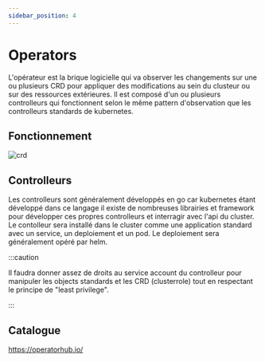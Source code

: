 ```yaml
---
sidebar_position: 4
---
```


# Operators

L'opérateur est la brique logicielle qui va observer les changements sur une ou plusieurs CRD pour appliquer des modifications au sein du clusteur ou sur des ressources extérieures. Il est composé d'un ou plusieurs controlleurs qui fonctionnent selon le même pattern d'observation que les controlleurs standards de kubernetes.

## Fonctionnement

![crd](/img/operator.png)

## Controlleurs

Les controlleurs sont généralement développés en go car kubernetes étant développé dans ce langage il existe de nombreuses librairies et framework pour développer ces propres controlleurs et interragir avec l'api du cluster.
Le contolleur sera installé dans le cluster comme une application standard avec un service, un deploiement et un pod. Le deploiement sera généralement opéré par helm.

:::caution

Il faudra donner assez de droits au service account du controlleur pour manipuler les objects standards et les CRD (clusterrole) tout en respectant le principe de "least privilege".

:::

## Catalogue

https://operatorhub.io/
